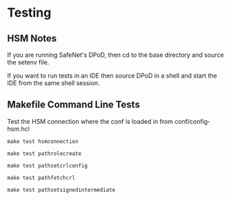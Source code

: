 # Testing

## HSM Notes

If you are running SafeNet's DPoD, then cd to the base directory and source the setenv file.

If you want to run tests in an IDE then source DPoD in a shell and start the IDE from the same shell session.

## Makefile Command Line Tests

Test the HSM connection where the conf is loaded in from conf/config-hsm.hcl

`make test hsmconnection`

`make test pathrolecreate`

`make test pathsetcrlconfig`

`make test pathfetchcrl`

`make test pathsetsignedintermediate`
